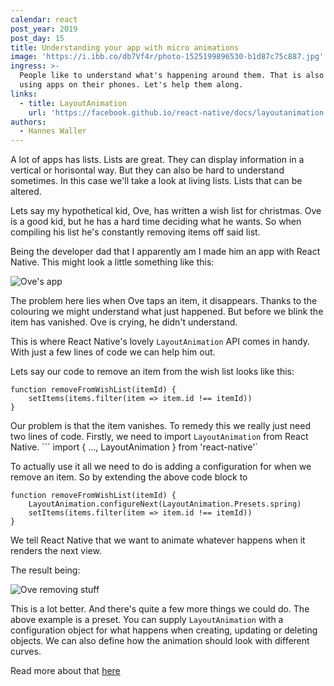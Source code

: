 ```yaml
---
calendar: react
post_year: 2019
post_day: 15
title: Understanding your app with micro animations
image: 'https://i.ibb.co/db7Vf4r/photo-1525199896530-b1d87c75c887.jpg'
ingress: >-
  People like to understand what's happening around them. That is also true when
  using apps on their phones. Let's help them along.
links:
  - title: LayoutAnimation
    url: 'https://facebook.github.io/react-native/docs/layoutanimation'
authors:
  - Hannes Waller
---
```

A lot of apps has lists. Lists are great. They can display information in a vertical or horisontal way. But they can also be hard to understand sometimes. In this case we'll take a look at living lists. Lists that can be altered. 

Lets say my hypothetical kid, Ove, has written a wish list for christmas. Ove is a good kid, but he has a hard time deciding what he wants. So when compiling his list he's constantly removing items off said list. 

Being the developer dad that I apparently am I made him an app with React Native. This might look a little something like this:

![Ove's app](https://i.ibb.co/K2XGhv4/ove.png)

The problem here lies when Ove taps an item, it disappears. Thanks to the colouring we might understand what just happened. But before we blink the item has vanished. Ove is crying, he didn't understand.

This is where React Native's lovely `LayoutAnimation` API comes in handy. With just a few lines of code we can help him out.

Lets say our code to remove an item from the wish list looks like this:

```
function removeFromWishList(itemId) {
    setItems(items.filter(item => item.id !== itemId))
}
```

Our problem is that the item vanishes. To remedy this we really just need two lines of code. Firstly, we need to import `LayoutAnimation` from React Native.
``` import { ..., LayoutAnimation } from 'react-native'`

To actually use it all we need to do is adding a configuration for when we remove an item. So by extending the above code block to

```
function removeFromWishList(itemId) {
    LayoutAnimation.configureNext(LayoutAnimation.Presets.spring)
    setItems(items.filter(item => item.id !== itemId))
}
```
We tell React Native that we want to animate whatever happens when it renders the next view.

The result being:

![Ove removing stuff](https://i.ibb.co/MyHNsKN/ezgif-com-video-to-gif.gif)

This is a lot better. And there's quite a few more things we could do. The above example is a preset. You can supply `LayoutAnimation` with a configuration object for what happens when creating, updating or deleting objects. We can also define how the animation should look with different curves.

Read more about that [here](https://facebook.github.io/react-native/docs/layoutanimation)
